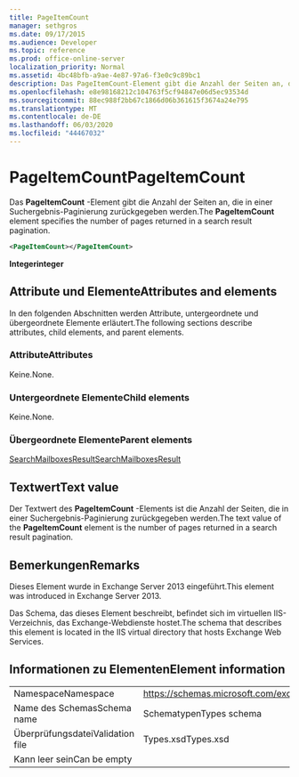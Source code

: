 ```yaml
---
title: PageItemCount
manager: sethgros
ms.date: 09/17/2015
ms.audience: Developer
ms.topic: reference
ms.prod: office-online-server
localization_priority: Normal
ms.assetid: 4bc48bfb-a9ae-4e87-97a6-f3e0c9c89bc1
description: Das PageItemCount-Element gibt die Anzahl der Seiten an, die in einer Suchergebnis-Paginierung zurückgegeben werden.
ms.openlocfilehash: e8e98168212c104763f5cf94847e06d5ec93534d
ms.sourcegitcommit: 88ec988f2bb67c1866d06b361615f3674a24e795
ms.translationtype: MT
ms.contentlocale: de-DE
ms.lasthandoff: 06/03/2020
ms.locfileid: "44467032"
---
```

# <a name="pageitemcount"></a><span data-ttu-id="274d6-103">PageItemCount</span><span class="sxs-lookup"><span data-stu-id="274d6-103">PageItemCount</span></span>

<span data-ttu-id="274d6-104">Das **PageItemCount** -Element gibt die Anzahl der Seiten an, die in einer Suchergebnis-Paginierung zurückgegeben werden.</span><span class="sxs-lookup"><span data-stu-id="274d6-104">The **PageItemCount** element specifies the number of pages returned in a search result pagination.</span></span> 
  
```XML
<PageItemCount></PageItemCount>
```

 <span data-ttu-id="274d6-105">**Integer**</span><span class="sxs-lookup"><span data-stu-id="274d6-105">**integer**</span></span>
## <a name="attributes-and-elements"></a><span data-ttu-id="274d6-106">Attribute und Elemente</span><span class="sxs-lookup"><span data-stu-id="274d6-106">Attributes and elements</span></span>

<span data-ttu-id="274d6-107">In den folgenden Abschnitten werden Attribute, untergeordnete und übergeordnete Elemente erläutert.</span><span class="sxs-lookup"><span data-stu-id="274d6-107">The following sections describe attributes, child elements, and parent elements.</span></span>
  
### <a name="attributes"></a><span data-ttu-id="274d6-108">Attribute</span><span class="sxs-lookup"><span data-stu-id="274d6-108">Attributes</span></span>

<span data-ttu-id="274d6-109">Keine.</span><span class="sxs-lookup"><span data-stu-id="274d6-109">None.</span></span>
  
### <a name="child-elements"></a><span data-ttu-id="274d6-110">Untergeordnete Elemente</span><span class="sxs-lookup"><span data-stu-id="274d6-110">Child elements</span></span>

<span data-ttu-id="274d6-111">Keine.</span><span class="sxs-lookup"><span data-stu-id="274d6-111">None.</span></span>
  
### <a name="parent-elements"></a><span data-ttu-id="274d6-112">Übergeordnete Elemente</span><span class="sxs-lookup"><span data-stu-id="274d6-112">Parent elements</span></span>

[<span data-ttu-id="274d6-113">SearchMailboxesResult</span><span class="sxs-lookup"><span data-stu-id="274d6-113">SearchMailboxesResult</span></span>](searchmailboxesresult.md)
  
## <a name="text-value"></a><span data-ttu-id="274d6-114">Textwert</span><span class="sxs-lookup"><span data-stu-id="274d6-114">Text value</span></span>

<span data-ttu-id="274d6-115">Der Textwert des **PageItemCount** -Elements ist die Anzahl der Seiten, die in einer Suchergebnis-Paginierung zurückgegeben werden.</span><span class="sxs-lookup"><span data-stu-id="274d6-115">The text value of the **PageItemCount** element is the number of pages returned in a search result pagination.</span></span> 
  
## <a name="remarks"></a><span data-ttu-id="274d6-116">Bemerkungen</span><span class="sxs-lookup"><span data-stu-id="274d6-116">Remarks</span></span>

<span data-ttu-id="274d6-117">Dieses Element wurde in Exchange Server 2013 eingeführt.</span><span class="sxs-lookup"><span data-stu-id="274d6-117">This element was introduced in Exchange Server 2013.</span></span>
  
<span data-ttu-id="274d6-118">Das Schema, das dieses Element beschreibt, befindet sich im virtuellen IIS-Verzeichnis, das Exchange-Webdienste hostet.</span><span class="sxs-lookup"><span data-stu-id="274d6-118">The schema that describes this element is located in the IIS virtual directory that hosts Exchange Web Services.</span></span>
  
## <a name="element-information"></a><span data-ttu-id="274d6-119">Informationen zu Elementen</span><span class="sxs-lookup"><span data-stu-id="274d6-119">Element information</span></span>

|||
|:-----|:-----|
|<span data-ttu-id="274d6-120">Namespace</span><span class="sxs-lookup"><span data-stu-id="274d6-120">Namespace</span></span>  <br/> |https://schemas.microsoft.com/exchange/services/2006/types  <br/> |
|<span data-ttu-id="274d6-121">Name des Schemas</span><span class="sxs-lookup"><span data-stu-id="274d6-121">Schema name</span></span>  <br/> |<span data-ttu-id="274d6-122">Schematypen</span><span class="sxs-lookup"><span data-stu-id="274d6-122">Types schema</span></span>  <br/> |
|<span data-ttu-id="274d6-123">Überprüfungsdatei</span><span class="sxs-lookup"><span data-stu-id="274d6-123">Validation file</span></span>  <br/> |<span data-ttu-id="274d6-124">Types.xsd</span><span class="sxs-lookup"><span data-stu-id="274d6-124">Types.xsd</span></span>  <br/> |
|<span data-ttu-id="274d6-125">Kann leer sein</span><span class="sxs-lookup"><span data-stu-id="274d6-125">Can be empty</span></span>  <br/> ||
   

